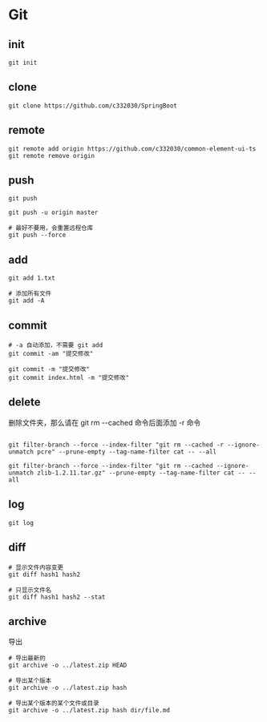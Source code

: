 
# Git

## init
```shell script
git init
```

## clone
```shell script
git clone https://github.com/c332030/SpringBoot
```

## remote
```shell script
git remote add origin https://github.com/c332030/common-element-ui-ts
git remote remove origin
```

## push
```shell script
git push

git push -u origin master

# 最好不要用，会重置远程仓库
git push --force
```

## add
```shell script
git add 1.txt

# 添加所有文件
git add -A
```

## commit
```shell script
# -a 自动添加，不需要 git add
git commit -am "提交修改"

git commit -m "提交修改"
git commit index.html -m "提交修改"

```

## delete
删除文件夹，那么请在 git rm --cached 命令后面添加 -r 命令
```shell script

git filter-branch --force --index-filter "git rm --cached -r --ignore-unmatch pcre" --prune-empty --tag-name-filter cat -- --all

git filter-branch --force --index-filter "git rm --cached --ignore-unmatch zlib-1.2.11.tar.gz" --prune-empty --tag-name-filter cat -- --all

```

## log
```shell script
git log
```

## diff
```shell script
# 显示文件内容变更
git diff hash1 hash2

# 只显示文件名
git diff hash1 hash2 --stat
```

## archive
导出
```shell script
# 导出最新的
git archive -o ../latest.zip HEAD

# 导出某个版本
git archive -o ../latest.zip hash

# 导出某个版本的某个文件或目录
git archive -o ../latest.zip hash dir/file.md
```
